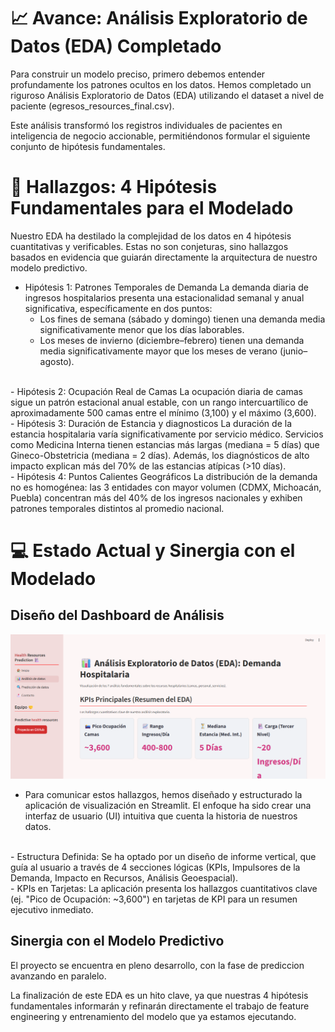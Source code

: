   
  
# 📈 Avance: Análisis Exploratorio de Datos (EDA) Completado
  
Para construir un modelo preciso, primero debemos entender profundamente los patrones ocultos en los datos. Hemos completado un riguroso Análisis Exploratorio de Datos (EDA) utilizando el dataset a nivel de paciente (egresos_resources_final.csv).
  
Este análisis transformó los registros individuales de pacientes en inteligencia de negocio accionable, permitiéndonos formular el siguiente conjunto de hipótesis fundamentales.
  
# 📌 Hallazgos: 4 Hipótesis Fundamentales para el Modelado
  
Nuestro EDA ha destilado la complejidad de los datos en 4 hipótesis cuantitativas y verificables. Estas no son conjeturas, sino hallazgos basados en evidencia que guiarán directamente la arquitectura de nuestro modelo predictivo.
  
- Hipótesis 1: Patrones Temporales de Demanda
La demanda diaria de ingresos hospitalarios presenta una estacionalidad semanal y anual significativa, específicamente en dos puntos:
    - Los fines de semana (sábado y domingo) tienen una demanda media significativamente menor que los días laborables.
    - Los meses de invierno (diciembre–febrero) tienen una demanda media significativamente mayor que los meses de verano (junio–agosto).  
<br/>
- Hipótesis 2: Ocupación Real de Camas
La ocupación diaria de camas sigue un patrón estacional anual estable, con un rango intercuartílico de aproximadamente 500 camas entre el mínimo (3,100) y el máximo (3,600).  
<br/>
- Hipótesis 3: Duración de Estancia y diagnosticos
La duración de la estancia hospitalaria varía significativamente por servicio médico. Servicios como Medicina Interna tienen estancias más largas (mediana = 5 días) que Gineco-Obstetricia (mediana = 2 días). Además, los diagnósticos de alto impacto explican más del 70% de las estancias atípicas (>10 días).  
<br/>
- Hipótesis 4: Puntos Calientes Geográficos
La distribución de la demanda no es homogénea: las 3 entidades con mayor volumen (CDMX, Michoacán, Puebla) concentran más del 40% de los ingresos nacionales y exhiben patrones temporales distintos al promedio nacional.  
  
# 💻 Estado Actual y Sinergia con el Modelado
  
## Diseño del Dashboard de Análisis
  
![alt text](image.png )
  
- Para comunicar estos hallazgos, hemos diseñado y estructurado la aplicación de visualización en Streamlit. El enfoque ha sido crear una interfaz de usuario (UI) intuitiva que cuenta la historia de nuestros datos.
<br/>
- Estructura Definida: Se ha optado por un diseño de informe vertical, que guía al usuario a través de 4 secciones lógicas (KPIs, Impulsores de la Demanda, Impacto en Recursos, Análisis Geoespacial).
<br/>
- KPIs en Tarjetas: La aplicación presenta los hallazgos cuantitativos clave (ej. "Pico de Ocupación: ~3,600") en tarjetas de KPI para un resumen ejecutivo inmediato.
  
## Sinergia con el Modelo Predictivo
  
El proyecto se encuentra en pleno desarrollo, con la fase de prediccion avanzando en paralelo.
  
La finalización de este EDA es un hito clave, ya que nuestras 4 hipótesis fundamentales informarán y refinarán directamente el trabajo de feature engineering y entrenamiento del modelo que ya estamos ejecutando.
  